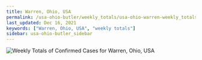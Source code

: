 ```yaml
---
title: Warren, Ohio, USA
permalink: /usa-ohio-butler/weekly_totals/usa-ohio-warren-weekly_totals.html
last_updated: Dec 16, 2021
keywords: ["Warren, Ohio, USA", "weekly totals"]
sidebar: usa-ohio-butler_sidebar
---
```


![Weekly Totals of Confirmed Cases for Warren, Ohio, USA](/covid_tracker/images/graphs/usa-ohio-warren-weekly_totals_graph.png)
